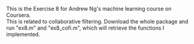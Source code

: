 This is the Exercise 8 for Andrew Ng's machine learning course on Coursera.  
This is related to collaborative filtering. 
Download the whole package and run "ex8.m" and "ex8_cofi.m", which will retrieve the functions I implemented.